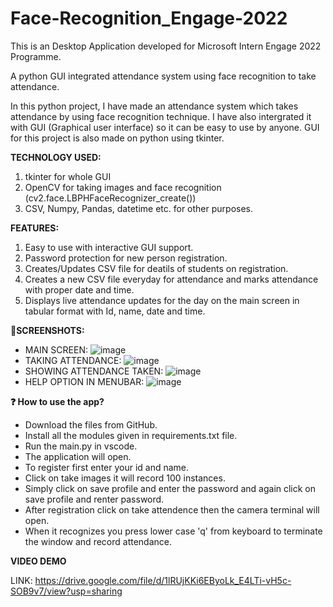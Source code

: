 # Face-Recognition_Engage-2022
This is an Desktop Application developed for Microsoft Intern Engage 2022 Programme.

A python GUI integrated attendance system using face recognition to take attendance.


In this python project, I have made an attendance system which takes attendance by using face recognition technique. I have also intergrated it with GUI (Graphical user interface) so it can be easy to use by anyone. GUI for this project is also made on python using tkinter.

**TECHNOLOGY USED:**

1. tkinter for whole GUI
2. OpenCV for taking images and face recognition (cv2.face.LBPHFaceRecognizer_create())
3. CSV, Numpy, Pandas, datetime etc. for other purposes.

**FEATURES:**

1. Easy to use with interactive GUI support. 
2. Password protection for new person registration.
3. Creates/Updates CSV file for deatils of students on registration.
4. Creates a new CSV file everyday for attendance and marks attendance with proper date and time.
5. Displays live attendance updates for the day on the main screen in tabular format with Id, name, date and time.

**📱SCREENSHOTS:**
* MAIN SCREEN:
![image](https://user-images.githubusercontent.com/84368610/170853973-5bc2b261-c3d3-457f-8ead-b259c41f6892.png)
* TAKING ATTENDANCE:
![image](https://user-images.githubusercontent.com/84368610/170857534-01871ef9-97f8-4609-b4de-8f668c62e1f8.png)
* SHOWING ATTENDANCE TAKEN:
![image](https://user-images.githubusercontent.com/84368610/170857565-ef03e917-a95a-4542-a3f4-8c4583aa4297.png)
* HELP OPTION IN MENUBAR:
![image](https://user-images.githubusercontent.com/84368610/170857577-64d1fb7e-6840-48a0-92b8-124a8b5e96de.png)

**❓ How to use the app?**
* Download the files from GitHub.
* Install all the modules given in requirements.txt file.
* Run the main.py in vscode.
* The application will open.
* To register first enter your id and name.
* Click on take images it will record 100 instances.
* Simply click on save profile and enter the password and again click on save profile and renter password.
* After registration click on take attendence then the camera terminal will open.
* When it recognizes you press lower case 'q' from keyboard to terminate the window and record attendance.

**VIDEO DEMO**

LINK: https://drive.google.com/file/d/1lRUjKKi6EByoLk_E4LTi-vH5c-SOB9v7/view?usp=sharing
